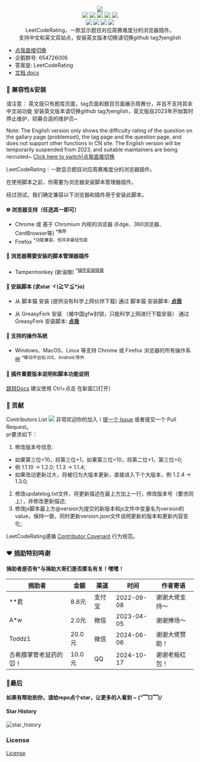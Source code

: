 <p align=center>
<img src="https://cdn.jsdelivr.net/gh/zhang-wangz/LeetCodeRating/images/logo.png"/>
  <br>
  <a title="Hits" target="_blank" href="https://github.com/zhang-wangz/LeetCodeRating"><img src="https://hits.b3log.org/zhang-wangz/LeetCodeRating.svg"></a>
  <img src="https://img.shields.io/github/stars/zhang-wangz/LeetCodeRating?style=flat-square"/>
  <img src="https://img.shields.io/github/contributors/zhang-wangz/LeetCodeRating?style=flat-square"/>
  <img src="https://img.shields.io/github/commit-activity/y/zhang-wangz/LeetCodeRating?style=flat-square"/>
  <img src="https://img.shields.io/github/last-commit/zhang-wangz/LeetCodeRating?style=flat-square"/>
  <br>
  <img src="https://img.shields.io/github/issues/zhang-wangz/LeetCodeRating?style=flat-square"/>
  <img src="https://img.shields.io/github/issues-pr/zhang-wangz/LeetCodeRating?style=flat-square"/>
  <img src="https://img.shields.io/github/watchers/zhang-wangz/LeetCodeRating?style=flat-square"/>
  <img src="https://img.shields.io/github/issues-closed/zhang-wangz/LeetCodeRating?style=flat-square"/>
  <br>
  LeetCodeRating，一款显示题目对应周赛难度分的浏览器插件。
  <br>
  支持中文和英文双站点，安装英文版本切换请切换github tag为english 
</p>

- [点我直接切换](https://github.com/zhang-wangz/LeetCodeRating/tree/english)
- 企鹅群号: 654726006
- 答案是: LeetCodeRating
- [文档 docs](https://zhang-wangz.github.io/LeetCodeRating/)
### :iphone: 兼容性&安装

请注意： 英文版只有题库页面，tag页面和题目页面展示周赛分，并且不支持其余中文站功能
安装英文版本请切换github tag为english，英文版自2023年开始暂时停止维护，招募合适的维护员~

Note: The English version only shows the difficulty rating of the question on the gallary page (problemset), the tag page and the question page, and does not support other functions in CN site. The English version will be temporarily suspended from 2023, and suitable maintainers are being recruited~
[Click here to switch|点我直接切换](https://github.com/zhang-wangz/LeetCodeRating/tree/english)

LeetCodeRating｜一款显示题目对应周赛难度分的浏览器插件。 

在使用脚本之前，你需要为浏览器安装脚本管理器插件。  

经过测试，我们确定兼容以下浏览器和插件用于安装此脚本。

#### :globe_with_meridians: 浏览器支持（任选其一即可）

* Chrome 或 基于 Chromium 内核的浏览器 (Edge、360浏览器、CentBrowser等) <sup>*推荐</sup>
* Firefox <sup>*功能兼容，但并非最佳性能</sup>

#### :see_no_evil: 浏览器需要安装的脚本管理器插件

* Tampermonkey (新油猴) <sup>*<a href="https://www.tampermonkey.net/">插件安装链接</a></sup>

#### :page_facing_up: 安装脚本 (求star ヾ(≧▽≦*)o)

* 从 脚本猫 安装 (提供没有科学上网伙伴下载)
  通过 脚本猫 安装脚本: **[点我](https://scriptcat.org/zh-CN/script-show-page/2778)**

* 从 GreasyFork 安装 （被中国gfw封锁，只能科学上网进行下载安装）
  通过 GreasyFork 安装脚本: **[点我](https://greasyfork.org/zh-CN/scripts/450890-leetcoderating-%E6%98%BE%E7%A4%BA%E5%8A%9B%E6%89%A3%E5%91%A8%E8%B5%9B%E9%9A%BE%E5%BA%A6%E5%88%86)**

#### :test_tube: 支持的操作系统

* Windows、MacOS、Linux 等支持 Chrome 或 Firefox 浏览器的所有操作系统 <sup>*移动平台如 iOS、Android 除外</sup>

#### 🐒 插件重要版本说明和脚本功能说明

[跳转Docs](https://zhang-wangz.github.io/LeetCodeRating/Usage.html) 建议使用 Ctrl+点击 在新窗口打开）

### :rocket: 贡献
Contributors List
<a href="https://github.com/zhang-wangz/LeetCodeRating/graphs/contributors"><img src="https://opencollective.com/LeetCodeRating/contributors.svg?width=890" /></a>
非常欢迎你的加入！[提一个 Issue](https://github.com/zhang-wangz/LeetCodeRating/issues/new?assignees=athony.w&labels=help+wanted&template=ISSUE_TEMPLATE.md&title=) 或者提交一个 Pull Request。<br/>
pr要求如下： <br/>
1. 修改版本号信息:
- 如果第三位<10，将第三位+1，如果第三位=10，将第二位+1，第三位=0; 
- 例 1.1.10 -> 1.2.0; 1.1.3 -> 1.1.4;
- 如果改动更新过大，将被归为大版本更新，直接进入下个大版本，例 1.2.4 -> 1.3.0; <br/>
2. 修改updatelog.txt文件，将更新描述在最上方加上一行，修改版本号（要求同上），并修改更新描述;  <br/>
3. 修改js脚本最上方@version为提交的新版本和js文件中变量名为version的value，保持一致，同时更新version.json文件说明更新的版本和更新内容变化;

LeetCodeRating遵循 [Contributor Covenant](https://www.contributor-covenant.org/version/1/3/0/code-of-conduct/) 行为规范。

### :heart: [捐助](https://www.showdoc.com.cn/2069209189620830)特别鸣谢
#### 捐助者是否有*与捐助大哥们是否匿名有关！嘿嘿！
| 捐助者 | 金额   | 渠道   | 时间         | 作者寄语    |
|-----|------|------|------------|---------|
| **君 | 8.8元 | 支付宝  | 2022-09-08 | 谢谢大佬支持～ |
| A*w | 2.0元 | 微信   | 2023-04-05 | 谢谢捧场～   |
| Toddz1 | 20.0元 | 微信   | 2024-06-06 | 谢谢大佬赞助！|
| 古希腊掌管老鼠药的🐭！ | 10.0元 | QQ   | 2024-10-17 | 谢谢老板红包！|

### 🍬最后
**如果有帮助到你，请给repo点个star，让更多的人看到 ~ ("▔□▔)/**
#### Star History
![star_history](https://raw.gitmirror.com/zhang-wangz/LeetCodeRating/main/images/star-history-2025513.png)

### License
[License](https://github.com/zhang-wangz/LeetCodeRating/blob/main/LICENSE)

